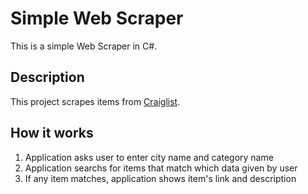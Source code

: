 # Simple Web Scraper
This is a simple Web Scraper in C#.

## Description
This project scrapes items from [Craiglist](https://www.craigslist.org/).

## How it works
1. Application asks user to enter city name and category name
1. Application searchs for items that match which data given by user
1. If any item matches, application shows item's link and description
